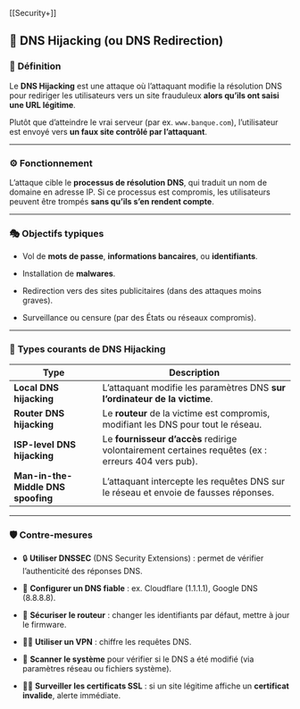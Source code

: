 [[Security+]]
## 🧠 **DNS Hijacking (ou DNS Redirection)**

### 🔎 **Définition**

Le **DNS Hijacking** est une attaque où l’attaquant modifie la résolution DNS pour rediriger les utilisateurs vers un site frauduleux **alors qu’ils ont saisi une URL légitime**.

Plutôt que d’atteindre le vrai serveur (par ex. `www.banque.com`), l’utilisateur est envoyé vers **un faux site contrôlé par l’attaquant**.

---

### ⚙️ **Fonctionnement**

L’attaque cible le **processus de résolution DNS**, qui traduit un nom de domaine en adresse IP. Si ce processus est compromis, les utilisateurs peuvent être trompés **sans qu’ils s’en rendent compte**.

---

### 🎭 **Objectifs typiques**

- Vol de **mots de passe**, **informations bancaires**, ou **identifiants**.
    
- Installation de **malwares**.
    
- Redirection vers des sites publicitaires (dans des attaques moins graves).
    
- Surveillance ou censure (par des États ou réseaux compromis).
    

---

### 🧨 **Types courants de DNS Hijacking**

|Type|Description|
|---|---|
|**Local DNS hijacking**|L’attaquant modifie les paramètres DNS **sur l’ordinateur de la victime**.|
|**Router DNS hijacking**|Le **routeur** de la victime est compromis, modifiant les DNS pour tout le réseau.|
|**ISP-level DNS hijacking**|Le **fournisseur d’accès** redirige volontairement certaines requêtes (ex : erreurs 404 vers pub).|
|**Man-in-the-Middle DNS spoofing**|L’attaquant intercepte les requêtes DNS sur le réseau et envoie de fausses réponses.|

---

### 🛡️ **Contre-mesures**

- 🔒 **Utiliser DNSSEC** (DNS Security Extensions) : permet de vérifier l’authenticité des réponses DNS.
    
- 🔧 **Configurer un DNS fiable** : ex. Cloudflare (1.1.1.1), Google DNS (8.8.8.8).
    
- 📶 **Sécuriser le routeur** : changer les identifiants par défaut, mettre à jour le firmware.
    
- 🧑‍💻 **Utiliser un VPN** : chiffre les requêtes DNS.
    
- 🧪 **Scanner le système** pour vérifier si le DNS a été modifié (via paramètres réseau ou fichiers système).
    
- 🕵️‍♀️ **Surveiller les certificats SSL** : si un site légitime affiche un **certificat invalide**, alerte immédiate.